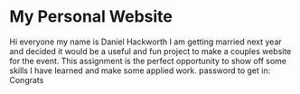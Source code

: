 # My Personal Website
Hi everyone my name is Daniel Hackworth
I am getting married next year and decided it would be a useful and fun project to make a couples website for the event. This assignment is the perfect opportunity to show off some skills I have learned and make some applied work.
password to get in: Congrats